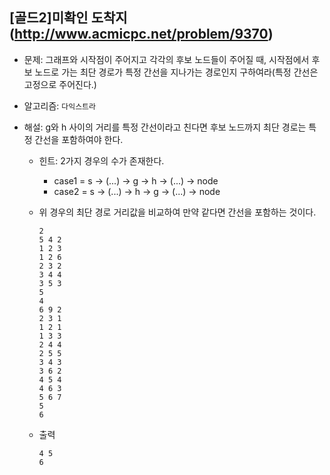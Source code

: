 ## [골드2]미확인 도착지(http://www.acmicpc.net/problem/9370)

- 문제: 그래프와 시작점이 주어지고 각각의 후보 노드들이 주어질 때, 시작점에서 후보 노드로 가는 최단 경로가 특정 간선을 지나가는 경로인지 구하여라(특정 간선은 고정으로 주어진다.)

* 알고리즘: `다익스트라`

* 해설: g와 h 사이의 거리를 특정 간선이라고 친다면 후보 노드까지 최단 경로는 특정 간선을 포함하여야 한다.

  - 힌트: 2가지 경우의 수가 존재한다.
    - case1 = s -> (...) -> g -> h -> (...) -> node
    - case2 = s -> (...) -> h -> g -> (...) -> node
  - 위 경우의 최단 경로 거리값을 비교하여 만약 같다면 간선을 포함하는 것이다.

    ```
    2
    5 4 2
    1 2 3
    1 2 6
    2 3 2
    3 4 4
    3 5 3
    5
    4
    6 9 2
    2 3 1
    1 2 1
    1 3 3
    2 4 4
    2 5 5
    3 4 3
    3 6 2
    4 5 4
    4 6 3
    5 6 7
    5
    6
    ```

  - 출력

    ```
    4 5
    6
    ```

<br>
